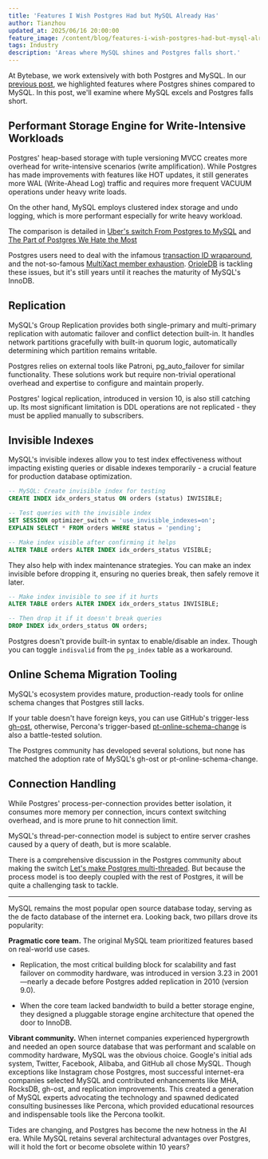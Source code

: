 ```yaml
---
title: 'Features I Wish Postgres Had but MySQL Already Has'
author: Tianzhou
updated_at: 2025/06/16 20:00:00
feature_image: /content/blog/features-i-wish-postgres-had-but-mysql-already-has/banner.webp
tags: Industry
description: 'Areas where MySQL shines and Postgres falls short.'
---
```


At Bytebase, we work extensively with both Postgres and MySQL. In our [previous post](/blog/features-i-wish-mysql-had-but-postgres-already-has), we highlighted features where Postgres shines compared to MySQL. In this post, we'll examine where MySQL excels and Postgres falls short.

## Performant Storage Engine for Write-Intensive Workloads

Postgres' heap-based storage with tuple versioning MVCC creates more overhead for write-intensive scenarios (write amplification). While Postgres has made improvements with features like HOT updates, it still generates more WAL (Write-Ahead Log) traffic and requires more frequent VACUUM operations under heavy write loads.

On the other hand, MySQL employs clustered index storage and undo logging, which is more performant especially for write heavy workload.

The comparison is detailed in [Uber's switch From Postgres to MySQL](https://www.uber.com/blog/postgres-to-mysql-migration/) and [The Part of Postgres We Hate the Most](https://www.cs.cmu.edu/~pavlo/blog/2023/04/the-part-of-Postgres-we-hate-the-most.html)

Postgres users need to deal with the infamous [transaction ID wraparound](https://blog.sentry.io/transaction-id-wraparound-in-postgres/), and the not-so-famous [MultiXact member exhaustion](https://metronome.com/blog/root-cause-analysis-Postgres-multixact-member-exhaustion-incidents-may-2025). [OrioleDB](https://github.com/orioledb/orioledb) is tackling these issues, but it's still years until it reaches the maturity of MySQL's InnoDB.

## Replication

MySQL's Group Replication provides both single-primary and multi-primary replication with automatic failover and conflict detection built-in. It handles network partitions gracefully with built-in quorum logic, automatically determining which partition remains writable.

Postgres relies on external tools like Patroni, pg_auto_failover for similar functionality. These solutions work but require non-trivial operational overhead and expertise to configure and maintain properly.

Postgres' logical replication, introduced in version 10, is also still catching up. Its most significant limitation is DDL operations are not replicated - they must be applied manually to subscribers.

## Invisible Indexes

MySQL's invisible indexes allow you to test index effectiveness without impacting existing queries or disable indexes temporarily - a crucial feature for production database optimization.

```sql
-- MySQL: Create invisible index for testing
CREATE INDEX idx_orders_status ON orders (status) INVISIBLE;

-- Test queries with the invisible index
SET SESSION optimizer_switch = 'use_invisible_indexes=on';
EXPLAIN SELECT * FROM orders WHERE status = 'pending';

-- Make index visible after confirming it helps
ALTER TABLE orders ALTER INDEX idx_orders_status VISIBLE;
```

They also help with index maintenance strategies. You can make an index invisible before dropping it, ensuring no queries break, then safely remove it later.

```sql
-- Make index invisible to see if it hurts
ALTER TABLE orders ALTER INDEX idx_orders_status INVISIBLE;

-- Then drop it if it doesn't break queries
DROP INDEX idx_orders_status ON orders;
```

Postgres doesn't provide built-in syntax to enable/disable an index. Though you can toggle `indisvalid` from the `pg_index` table as a workaround.

## Online Schema Migration Tooling

MySQL's ecosystem provides mature, production-ready tools for online schema changes that Postgres still lacks.

If your table doesn't have foreign keys, you can use GitHub's trigger-less [gh-ost](https://github.com/github/gh-ost/), otherwise, Percona's trigger-based [pt-online-schema-change](https://docs.percona.com/percona-toolkit/pt-online-schema-change.html) is also a battle-tested solution.

The Postgres community has developed several solutions, but none has matched the adoption rate of MySQL's gh-ost or pt-online-schema-change.

## Connection Handling

While Postgres' process-per-connection provides better isolation, it consumes more memory per connection, incurs context switching overhead, and is more prune to hit connection limit.

MySQL's thread-per-connection model is subject to entire server crashes caused by a query of death, but is more scalable.

There is a comprehensive discussion in the Postgres community about making the switch [Let's make Postgres multi-threaded](https://www.Postgres.org/message-id/flat/31cc6df9-53fe-3cd9-af5b-ac0d801163f4%40iki.fi). But because the process model is too deeply coupled with the rest of Postgres, it will be quite a challenging task to tackle.

---

MySQL remains the most popular open source database today, serving as the de facto database of the internet era. Looking back, two pillars drove its popularity:

**Pragmatic core team.** The original MySQL team prioritized features based on real-world use cases.

- Replication, the most critical building block for scalability and fast failover on commodity hardware, was introduced in version 3.23 in 2001—nearly a decade before Postgres added replication in 2010 (version 9.0).

- When the core team lacked bandwidth to build a better storage engine, they designed a pluggable storage engine architecture that opened the door to InnoDB.

**Vibrant community.** When internet companies experienced hypergrowth and needed an open source database that was performant and scalable on commodity hardware, MySQL was the obvious choice. Google's initial ads system, Twitter, Facebook, Alibaba, and GitHub all chose MySQL. Though exceptions like Instagram chose Postgres, most successful internet-era companies selected MySQL and contributed enhancements like MHA, RocksDB, gh-ost, and replication improvements. This created a generation of MySQL experts advocating the technology and spawned dedicated consulting businesses like Percona, which provided educational resources and indispensable tools like the Percona toolkit.

Tides are changing, and Postgres has become the new hotness in the AI era. While MySQL retains several architectural advantages over Postgres, will it hold the fort or become obsolete within 10 years?
